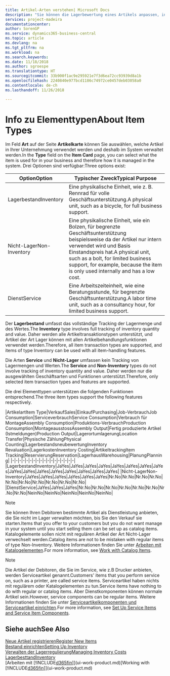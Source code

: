 ```yaml
---
title: Artikel-Arten verstehen| Microsoft Docs
description: "Sie können die Lagerbewertung eines Artikels anpassen, indem Sie die FIFO. oder \" Standard \"oder Durchschnittskostenmethode anwenden, z. B. wenn Artikelkosten für Gründe, die keine Transaktionen betreffen, ändern."
services: project-madeira
documentationcenter: 
author: SorenGP
ms.service: dynamics365-business-central
ms.topic: article
ms.devlang: na
ms.tgt_pltfrm: na
ms.workload: na
ms.search.keywords: 
ms.date: 11/18/2018
ms.author: sgroespe
ms.translationtype: HT
ms.sourcegitcommit: 33b900f1ac9e295921e7f3d6ea72cc93939d8a1b
ms.openlocfilehash: 2240840e977bcd1186c74972ce0457deb03058a0
ms.contentlocale: de-ch
ms.lasthandoff: 11/26/2018

---
```

# <a name="about-item-types"></a><span data-ttu-id="0c6b7-103">Info zu Elementtypen</span><span class="sxs-lookup"><span data-stu-id="0c6b7-103">About Item Types</span></span>
<span data-ttu-id="0c6b7-104">Im Feld **Art** auf der Seite **Artikelkarte** können Sie auswählen, welche Artikel in Ihrer Unternehmung verwendet werden und deshalb im System verwaltet werden.</span><span class="sxs-lookup"><span data-stu-id="0c6b7-104">In the **Type** field on the **Item Card** page, you can select what the item is used for in your business and therefore how it is managed in the system.</span></span> <span data-ttu-id="0c6b7-105">Drei Optionen sind verfügbar:</span><span class="sxs-lookup"><span data-stu-id="0c6b7-105">Three options exist:</span></span>

|<span data-ttu-id="0c6b7-106">Option</span><span class="sxs-lookup"><span data-stu-id="0c6b7-106">Option</span></span>|<span data-ttu-id="0c6b7-107">Typischer Zweck</span><span class="sxs-lookup"><span data-stu-id="0c6b7-107">Typical Purpose</span></span>|
|------|-----------|
|<span data-ttu-id="0c6b7-108">Lagerbestand</span><span class="sxs-lookup"><span data-stu-id="0c6b7-108">Inventory</span></span>|<span data-ttu-id="0c6b7-109">Eine physikalische Einheit, wie z. B. Rennrad für volle Geschäftsunterstützung.</span><span class="sxs-lookup"><span data-stu-id="0c6b7-109">A physical unit, such as a bicycle, for full business support.</span></span>|
|<span data-ttu-id="0c6b7-110">Nicht-Lager</span><span class="sxs-lookup"><span data-stu-id="0c6b7-110">Non-Inventory</span></span>|<span data-ttu-id="0c6b7-111">Eine physikalische Einheit, wie ein Bolzen, für begrenzte Geschäftsunterstützung beispielsweise da der Artikel nur intern verwendet wird und Basis Einstandspreis hat.</span><span class="sxs-lookup"><span data-stu-id="0c6b7-111">A physical unit, such as a bolt, for limited business support, for example, because the item is only used internally and has a low cost.</span></span>|
|<span data-ttu-id="0c6b7-112">Dienst</span><span class="sxs-lookup"><span data-stu-id="0c6b7-112">Service</span></span>|<span data-ttu-id="0c6b7-113">Eine Arbeitszeiteinheit, wie eine Beratungsstunde, für begrenzte Geschäftsunterstützung.</span><span class="sxs-lookup"><span data-stu-id="0c6b7-113">A labor time unit, such as a consultancy hour, for limited business support.</span></span>|

<span data-ttu-id="0c6b7-114">Der **Lagerbestand** umfasst das vollständige Tracking der Lagermenge und des Wertes.</span><span class="sxs-lookup"><span data-stu-id="0c6b7-114">The **Inventory** type involves full tracking of inventory quantity and value.</span></span> <span data-ttu-id="0c6b7-115">Daher werden alle Artikeltransaktionstypen unterstützt, und Artikel der Art Lager können mit allen Artikelbehandlungsfunktionen verwendet werden.</span><span class="sxs-lookup"><span data-stu-id="0c6b7-115">Therefore, all item transaction types are supported, and items of type Inventory can be used with all item-handling features.</span></span>

<span data-ttu-id="0c6b7-116">Die Arten **Service** und **Nicht-Lager** umfassen kein Tracking von Lagermengen und Werten.</span><span class="sxs-lookup"><span data-stu-id="0c6b7-116">The **Service** and **Non-Inventory** types do not involve tracking of inventory quantity and value.</span></span> <span data-ttu-id="0c6b7-117">Daher werden nur die ausgewählten Geschäftsarten und Funktionen unterstützt.</span><span class="sxs-lookup"><span data-stu-id="0c6b7-117">Therefore, only selected item transaction types and features are supported.</span></span>

<span data-ttu-id="0c6b7-118">Die drei Elementtypen unterstützen die folgenden Funktionen entsprechend.</span><span class="sxs-lookup"><span data-stu-id="0c6b7-118">The three item types support the following features respectively.</span></span>

|<span data-ttu-id="0c6b7-119">Artikelart</span><span class="sxs-lookup"><span data-stu-id="0c6b7-119">Item Type</span></span>|<span data-ttu-id="0c6b7-120">Verkauf</span><span class="sxs-lookup"><span data-stu-id="0c6b7-120">Sales</span></span>|<span data-ttu-id="0c6b7-121">Einkauf</span><span class="sxs-lookup"><span data-stu-id="0c6b7-121">Purchasing</span></span>|<span data-ttu-id="0c6b7-122">Job-Verbrauch</span><span class="sxs-lookup"><span data-stu-id="0c6b7-122">Job Consumption</span></span>|<span data-ttu-id="0c6b7-123">Serviceverbrauch</span><span class="sxs-lookup"><span data-stu-id="0c6b7-123">Service Consumption</span></span>|<span data-ttu-id="0c6b7-124">Verbrauch für Montage</span><span class="sxs-lookup"><span data-stu-id="0c6b7-124">Assembly Consumption</span></span>|<span data-ttu-id="0c6b7-125">Produktions-Verbrauch</span><span class="sxs-lookup"><span data-stu-id="0c6b7-125">Production Consumption</span></span>|<span data-ttu-id="0c6b7-126">Montageausstoss</span><span class="sxs-lookup"><span data-stu-id="0c6b7-126">Assembly Output</span></span>|<span data-ttu-id="0c6b7-127">Fertig produzierte Artikel (Istmeldungen)</span><span class="sxs-lookup"><span data-stu-id="0c6b7-127">Production Output</span></span>|<span data-ttu-id="0c6b7-128">Lagerortumlagerung</span><span class="sxs-lookup"><span data-stu-id="0c6b7-128">Location Transfer</span></span>|<span data-ttu-id="0c6b7-129">Physische Zählung</span><span class="sxs-lookup"><span data-stu-id="0c6b7-129">Physical Counting</span></span>|<span data-ttu-id="0c6b7-130">Lagerbestandsneubewertung</span><span class="sxs-lookup"><span data-stu-id="0c6b7-130">Inventory Revaluation</span></span>|<span data-ttu-id="0c6b7-131">Lagerkosten</span><span class="sxs-lookup"><span data-stu-id="0c6b7-131">Inventory Costing</span></span>|<span data-ttu-id="0c6b7-132">Artikeltracking</span><span class="sxs-lookup"><span data-stu-id="0c6b7-132">Item Tracking</span></span>|<span data-ttu-id="0c6b7-133">Reservierung</span><span class="sxs-lookup"><span data-stu-id="0c6b7-133">Reservation</span></span>|<span data-ttu-id="0c6b7-134">Lagerhaus</span><span class="sxs-lookup"><span data-stu-id="0c6b7-134">Warehousing</span></span>|<span data-ttu-id="0c6b7-135">Planung</span><span class="sxs-lookup"><span data-stu-id="0c6b7-135">Planning</span></span>|
|-|-|-|-|-|-|-|-|-|-|-|-|-|-|-|-|-|-|
|<span data-ttu-id="0c6b7-136">Lagerbestand</span><span class="sxs-lookup"><span data-stu-id="0c6b7-136">Inventory</span></span>|<span data-ttu-id="0c6b7-137">Ja</span><span class="sxs-lookup"><span data-stu-id="0c6b7-137">Yes</span></span>|<span data-ttu-id="0c6b7-138">Ja</span><span class="sxs-lookup"><span data-stu-id="0c6b7-138">Yes</span></span>|<span data-ttu-id="0c6b7-139">Ja</span><span class="sxs-lookup"><span data-stu-id="0c6b7-139">Yes</span></span>|<span data-ttu-id="0c6b7-140">Ja</span><span class="sxs-lookup"><span data-stu-id="0c6b7-140">Yes</span></span>|<span data-ttu-id="0c6b7-141">Ja</span><span class="sxs-lookup"><span data-stu-id="0c6b7-141">Yes</span></span>|<span data-ttu-id="0c6b7-142">Ja</span><span class="sxs-lookup"><span data-stu-id="0c6b7-142">Yes</span></span>|<span data-ttu-id="0c6b7-143">Ja</span><span class="sxs-lookup"><span data-stu-id="0c6b7-143">Yes</span></span>|<span data-ttu-id="0c6b7-144">Ja</span><span class="sxs-lookup"><span data-stu-id="0c6b7-144">Yes</span></span>|<span data-ttu-id="0c6b7-145">Ja</span><span class="sxs-lookup"><span data-stu-id="0c6b7-145">Yes</span></span>|<span data-ttu-id="0c6b7-146">Ja</span><span class="sxs-lookup"><span data-stu-id="0c6b7-146">Yes</span></span>|<span data-ttu-id="0c6b7-147">Ja</span><span class="sxs-lookup"><span data-stu-id="0c6b7-147">Yes</span></span>|<span data-ttu-id="0c6b7-148">Ja</span><span class="sxs-lookup"><span data-stu-id="0c6b7-148">Yes</span></span>|<span data-ttu-id="0c6b7-149">Ja</span><span class="sxs-lookup"><span data-stu-id="0c6b7-149">Yes</span></span>|<span data-ttu-id="0c6b7-150">Ja</span><span class="sxs-lookup"><span data-stu-id="0c6b7-150">Yes</span></span>|<span data-ttu-id="0c6b7-151">Ja</span><span class="sxs-lookup"><span data-stu-id="0c6b7-151">Yes</span></span>|<span data-ttu-id="0c6b7-152">Ja</span><span class="sxs-lookup"><span data-stu-id="0c6b7-152">Yes</span></span>|
|<span data-ttu-id="0c6b7-153">Nicht-Lager</span><span class="sxs-lookup"><span data-stu-id="0c6b7-153">Non-Inventory</span></span>|<span data-ttu-id="0c6b7-154">Ja</span><span class="sxs-lookup"><span data-stu-id="0c6b7-154">Yes</span></span>|<span data-ttu-id="0c6b7-155">Ja</span><span class="sxs-lookup"><span data-stu-id="0c6b7-155">Yes</span></span>|<span data-ttu-id="0c6b7-156">Ja</span><span class="sxs-lookup"><span data-stu-id="0c6b7-156">Yes</span></span>|<span data-ttu-id="0c6b7-157">Ja</span><span class="sxs-lookup"><span data-stu-id="0c6b7-157">Yes</span></span>|<span data-ttu-id="0c6b7-158">Ja</span><span class="sxs-lookup"><span data-stu-id="0c6b7-158">Yes</span></span>|<span data-ttu-id="0c6b7-159">Ja</span><span class="sxs-lookup"><span data-stu-id="0c6b7-159">Yes</span></span>|<span data-ttu-id="0c6b7-160">Nr.</span><span class="sxs-lookup"><span data-stu-id="0c6b7-160">No</span></span>|<span data-ttu-id="0c6b7-161">Nr.</span><span class="sxs-lookup"><span data-stu-id="0c6b7-161">No</span></span>|<span data-ttu-id="0c6b7-162">Nr.</span><span class="sxs-lookup"><span data-stu-id="0c6b7-162">No</span></span>|<span data-ttu-id="0c6b7-163">Nr.</span><span class="sxs-lookup"><span data-stu-id="0c6b7-163">No</span></span>|<span data-ttu-id="0c6b7-164">Nr.</span><span class="sxs-lookup"><span data-stu-id="0c6b7-164">No</span></span>|<span data-ttu-id="0c6b7-165">Nr.</span><span class="sxs-lookup"><span data-stu-id="0c6b7-165">No</span></span>|<span data-ttu-id="0c6b7-166">Nr.</span><span class="sxs-lookup"><span data-stu-id="0c6b7-166">No</span></span>|<span data-ttu-id="0c6b7-167">Nr.</span><span class="sxs-lookup"><span data-stu-id="0c6b7-167">No</span></span>|<span data-ttu-id="0c6b7-168">Nr.</span><span class="sxs-lookup"><span data-stu-id="0c6b7-168">No</span></span>|<span data-ttu-id="0c6b7-169">Nr.</span><span class="sxs-lookup"><span data-stu-id="0c6b7-169">No</span></span>|
|<span data-ttu-id="0c6b7-170">Dienst</span><span class="sxs-lookup"><span data-stu-id="0c6b7-170">Service</span></span>|<span data-ttu-id="0c6b7-171">Ja</span><span class="sxs-lookup"><span data-stu-id="0c6b7-171">Yes</span></span>|<span data-ttu-id="0c6b7-172">Ja</span><span class="sxs-lookup"><span data-stu-id="0c6b7-172">Yes</span></span>|<span data-ttu-id="0c6b7-173">Ja</span><span class="sxs-lookup"><span data-stu-id="0c6b7-173">Yes</span></span>|<span data-ttu-id="0c6b7-174">Nr.</span><span class="sxs-lookup"><span data-stu-id="0c6b7-174">No</span></span>|<span data-ttu-id="0c6b7-175">Nr.</span><span class="sxs-lookup"><span data-stu-id="0c6b7-175">No</span></span>|<span data-ttu-id="0c6b7-176">Nr.</span><span class="sxs-lookup"><span data-stu-id="0c6b7-176">No</span></span>|<span data-ttu-id="0c6b7-177">Nr.</span><span class="sxs-lookup"><span data-stu-id="0c6b7-177">No</span></span>|<span data-ttu-id="0c6b7-178">Nr.</span><span class="sxs-lookup"><span data-stu-id="0c6b7-178">No</span></span>|<span data-ttu-id="0c6b7-179">Nr.</span><span class="sxs-lookup"><span data-stu-id="0c6b7-179">No</span></span>|<span data-ttu-id="0c6b7-180">Nr.</span><span class="sxs-lookup"><span data-stu-id="0c6b7-180">No</span></span>|<span data-ttu-id="0c6b7-181">Nr.</span><span class="sxs-lookup"><span data-stu-id="0c6b7-181">No</span></span>|<span data-ttu-id="0c6b7-182">Nein</span><span class="sxs-lookup"><span data-stu-id="0c6b7-182">No</span></span>|<span data-ttu-id="0c6b7-183">Nein</span><span class="sxs-lookup"><span data-stu-id="0c6b7-183">No</span></span>|<span data-ttu-id="0c6b7-184">Nein</span><span class="sxs-lookup"><span data-stu-id="0c6b7-184">No</span></span>|<span data-ttu-id="0c6b7-185">Nein</span><span class="sxs-lookup"><span data-stu-id="0c6b7-185">No</span></span>|<span data-ttu-id="0c6b7-186">Nein</span><span class="sxs-lookup"><span data-stu-id="0c6b7-186">No</span></span>|

> [!NOTE]
> <span data-ttu-id="0c6b7-187">Sie können Ihren Debitoren bestimmte Artikel als Dienstleistung anbieten, die Sie nicht im Lager verwalten möchten, bis Sie den Verkauf sie starten.</span><span class="sxs-lookup"><span data-stu-id="0c6b7-187">Items that you offer to your customers but you do not want manage in your system until you start selling them can be set up as catalog items.</span></span> <span data-ttu-id="0c6b7-188">Katalogelemente sollen nicht mit regulären Artikel der Art Nicht-Lager verwechselt werden.</span><span class="sxs-lookup"><span data-stu-id="0c6b7-188">Catalog items are not to be mistaken with regular items of type Non-Inventory.</span></span> <span data-ttu-id="0c6b7-189">Weitere Informationen finden Sie unter [Arbeiten mit Katalogelementen](inventory-how-work-nonstock-items.md).</span><span class="sxs-lookup"><span data-stu-id="0c6b7-189">For more information, see [Work with Catalog Items](inventory-how-work-nonstock-items.md).</span></span>

> [!NOTE]
> <span data-ttu-id="0c6b7-190">Die Artikel der Debitoren, die Sie im Service, wie z.B Drucker anbieten, werden Serviceartikel genannt.</span><span class="sxs-lookup"><span data-stu-id="0c6b7-190">Customers' items that you perform service on, such as a printer, are called service items.</span></span> <span data-ttu-id="0c6b7-191">Serviceartikel haben nichts mit regulärem oder Katalogelementen zu tun.</span><span class="sxs-lookup"><span data-stu-id="0c6b7-191">Service items have nothing to do with regular or catalog items.</span></span> <span data-ttu-id="0c6b7-192">Aber Dienstkomponenten können normale Artikel sein.</span><span class="sxs-lookup"><span data-stu-id="0c6b7-192">However, service components can be regular items.</span></span> <span data-ttu-id="0c6b7-193">Weitere Informationen finden Sie unter [Serviceartikelkomponenten und Serviceartikel einrichten](service-how-setup-service-items.md).</span><span class="sxs-lookup"><span data-stu-id="0c6b7-193">For more information, see [Set Up Service Items and Service Item Components](service-how-setup-service-items.md).</span></span>

## <a name="see-also"></a><span data-ttu-id="0c6b7-194">Siehe auch</span><span class="sxs-lookup"><span data-stu-id="0c6b7-194">See Also</span></span>
[<span data-ttu-id="0c6b7-195">Neue Artikel registrieren</span><span class="sxs-lookup"><span data-stu-id="0c6b7-195">Register New Items</span></span>](inventory-how-register-new-items.md)  
[<span data-ttu-id="0c6b7-196">Bestand einrichten</span><span class="sxs-lookup"><span data-stu-id="0c6b7-196">Setting Up Inventory</span></span>](inventory-setup-inventory.md)  
[<span data-ttu-id="0c6b7-197">Verwalten der Lagerregulierung</span><span class="sxs-lookup"><span data-stu-id="0c6b7-197">Managing Inventory Costs</span></span>](finance-manage-inventory-costs.md)  
[<span data-ttu-id="0c6b7-198">Lagerbesttand</span><span class="sxs-lookup"><span data-stu-id="0c6b7-198">Inventory</span></span>](inventory-manage-inventory.md)  
<span data-ttu-id="0c6b7-199">[Arbeiten mit [!INCLUDE[d365fin](includes/d365fin_md.md)]](ui-work-product.md)</span><span class="sxs-lookup"><span data-stu-id="0c6b7-199">[Working with [!INCLUDE[d365fin](includes/d365fin_md.md)]](ui-work-product.md)</span></span>

